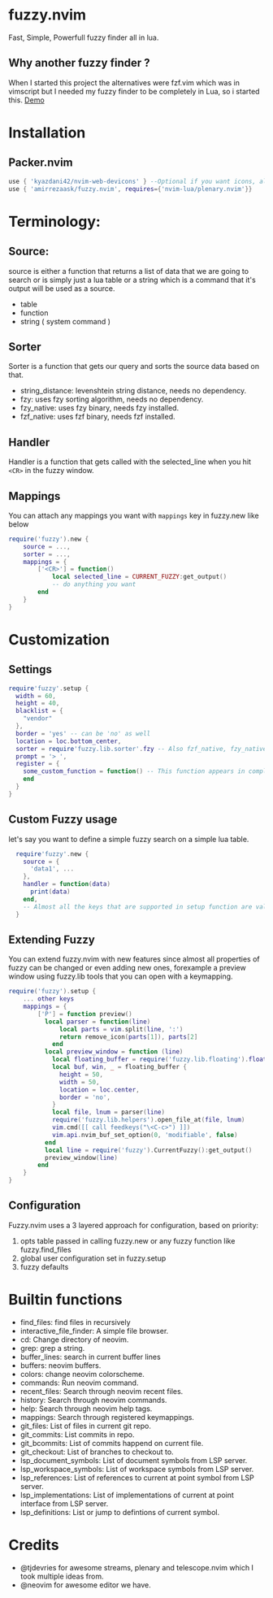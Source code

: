 # fuzzy.nvim
Fast, Simple, Powerfull fuzzy finder all in lua.

## Why another fuzzy finder ?
When I started this project the alternatives were fzf.vim which was in vimscript but I needed my fuzzy finder to be completely in Lua, so i started this.
[Demo](https://www.youtube.com/watch?v=YCUSN59FBSY)

# Installation
## Packer.nvim
```lua
use { 'kyazdani42/nvim-web-devicons' } --Optional if you want icons, also you need to have a patched font, look at nvim-web-devicons README for information.
use { 'amirrezaask/fuzzy.nvim', requires={'nvim-lua/plenary.nvim'}}
```

# Terminology:
## Source:
source is either a function that returns a list of data that we are going to search or is simply just a lua table or a string which is a command that it's output will be used as a source.
- table
- function
- string ( system command )

## Sorter
Sorter is a function that gets our query and sorts the source data based on that.
- string_distance: levenshtein string distance, needs no dependency.
- fzy: uses fzy sorting algorithm, needs no dependency.
- fzy_native: uses fzy binary, needs fzy installed.
- fzf_native: uses fzf binary, needs fzf installed.

## Handler
Handler is a function that gets called with the selected_line when you hit `<CR>` in the fuzzy window.

## Mappings
You can attach any mappings you want with `mappings` key in fuzzy.new like below
```lua
require('fuzzy').new {
    source = ...,
    sorter = ...,
    mappings = {
        ['<CR>'] = function()
            local selected_line = CURRENT_FUZZY:get_output()
            -- do anything you want
        end
    }
}

```
# Customization
## Settings
```lua
require'fuzzy'.setup {
  width = 60,
  height = 40,
  blacklist = {
    "vendor"
  },
  border = 'yes' -- can be 'no' as well
  location = loc.bottom_center,
  sorter = require'fuzzy.lib.sorter'.fzy -- Also fzf_native, fzy_native, string_distance are supported
  prompt = '> ',
  register = {
    some_custom_function = function() -- This function appears in complete menu when using :Fuzzy command.
    end
  }
}
```
## Custom Fuzzy usage
let's say you want to define a simple fuzzy search on a simple lua table.
```lua
  require'fuzzy'.new {
    source = {
      'data1', ...
    },
    handler = function(data)
      print(data)
    end,
    -- Almost all the keys that are supported in setup function are valid here and will override the default one set by user.
  }

```

## Extending Fuzzy
You can extend fuzzy.nvim with new features since almost all properties of fuzzy can be changed or even adding new ones,
forexample a preview window using fuzzy.lib tools that you can open with a keymapping.

```lua
require('fuzzy').setup {
    ... other keys
    mappings = {
        ['P'] = function preview()
          local parser = function(line)
              local parts = vim.split(line, ':')
              return remove_icon(parts[1]), parts[2]
            end
          local preview_window = function (line)
            local floating_buffer = require('fuzzy.lib.floating').floating_buffer
            local buf, win, _ = floating_buffer {
              height = 50,
              width = 50,
              location = loc.center,
              border = 'no',
            }
            local file, lnum = parser(line)
            require('fuzzy.lib.helpers').open_file_at(file, lnum)
            vim.cmd([[ call feedkeys("\<C-c>") ]])
            vim.api.nvim_buf_set_option(0, 'modifiable', false)
          end
          local line = require('fuzzy').CurrentFuzzy():get_output()
          preview_window(line)
        end
    }
}

```
## Configuration
Fuzzy.nvim uses a 3 layered approach for configuration, based on priority:
1. opts table passed in calling fuzzy.new or any fuzzy function like fuzzy.find_files
2. global user configuration set in fuzzy.setup
3. fuzzy defaults

# Builtin functions
- find_files: find files in recursively
- interactive_file_finder: A simple file browser.
- cd: Change directory of neovim.
- grep: grep a string.
- buffer_lines: search in current buffer lines
- buffers: neovim buffers.
- colors: change neovim colorscheme.
- commands: Run neovim command.
- recent_files: Search through neovim recent files.
- history: Search through neovim commands.
- help: Search through neovim help tags.
- mappings: Search through registered keymappings.
- git_files: List of files in current git repo.
- git_commits: List commits in repo.
- git_bcommits: List of commits happend on current file.
- git_checkout: List of branches to checkout to.
- lsp_document_symbols: List of document symbols from LSP server.
- lsp_workspace_symbols: List of workspace symbols from LSP server.
- lsp_references: List of references to current at point symbol from LSP server.
- lsp_implementations: List of implementations of current at point interface from LSP server.
- lsp_definitions: List or jump to defintions of current symbol.

# Credits
- @tjdevries for awesome streams, plenary and telescope.nvim which I took multiple ideas from.
- @neovim for awesome editor we have.
